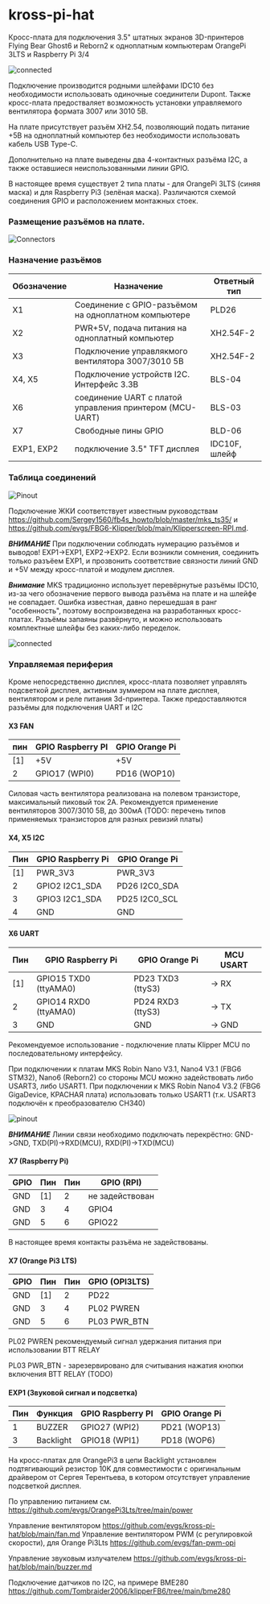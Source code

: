 # kross-pi-hat

Кросс-плата для подключения 3.5" штатных экранов 3D-принтеров Flying Bear Ghost6 и Reborn2 к одноплатным компьютерам OrangePi 3LTS и Raspberry Pi 3/4

![connected](images/hats.jpg)

Подключение производится родными шлейфами IDC10 без необходимости использовать одиночные соединители Dupont. Также кросс-плата предостваляет возможность установки управляемого вентилятора формата 3007 или 3010 5В.

На плате присутствует разъём XH2.54, позволяющий подать питание +5В на одноплатный компьютер без необходимости использовать кабель USB Type-C.

Дополнительно на плате выведены два 4-контактных разъёма I2C, а также оставшиеся неиспользованными линии GPIO.

В настоящее время существует 2 типа платы - для OrangePi 3LTS (синяя маска) и для Raspberry Pi3 (зелёная маска). Различаются схемой соединения GPIO и расположением монтажных стоек.

### Размещение разъёмов на плате.
![Connectors](images/kross-xpi-v1.png)

### Назначение разъёмов

| Обозначение | Назначение                                      | Ответный тип |
|----|----------------------------------------------------------|-------|
| X1 | Соединение с GPIO-разъёмом на одноплатном компьютере     | PLD26 |
| X2 | PWR+5V, подача питания на одноплатный компьютер          | XH2.54F-2 |
| X3 | Подключение управлякмого вентилятора 3007/3010 5В        | XH2.54F-2 |
| X4, X5 | Подключение устройств I2C. Интерфейс 3.3В            | BLS-04 |
| X6 | соединение UART с платой управления принтером (MCU-UART) | BLS-03 |
| X7 | Свободные пины GPIO                                      | BLD-06 |
| EXP1, EXP2 | подключение 3.5" TFT дисплея                     | IDC10F, шлейф |

### Таблица соединений

![Pinout](images/pinout_v1.png)



Подключение ЖКИ соответствует известным руководствам https://github.com/Sergey1560/fb4s_howto/blob/master/mks_ts35/ и https://github.com/evgs/FBG6-Klipper/blob/main/Klipperscreen-RPI.md.

***ВНИМАНИЕ*** При подключении соблюдать нумерацию разъёмов и выводов! EXP1->EXP1, EXP2->EXP2. 
Если возникли сомнения, соединить только разъёем EXP1, и прозвонить соответствие связности линий GND и +5V между кросс-платой и модулем дисплея.

***Внимание*** MKS традиционно использует перевёрнутые разъёмы IDC10, из-за чего обозначение первого вывода разъёма на плате и на шлейфе не совпадает.
Ошибка известная, давно перешедшая в ранг "особенность", поэтому воспроизведена на разработанных кросс-платах.
Разъёмы запаяны развёрнуто, и можно использовать комплектные шлейфы без каких-либо переделок.

![connected](images/hat-connected.jpg)

### Управляемая периферия

Кроме непосредственно дисплея, кросс-плата позволяет управлять подсветкой дисплея, активным зуммером на плате дисплея, вентилятором и реле питания 3d-принтера.
Также предоставляются разъёмы для подключения UART и I2C

#### X3 FAN
| пин  |GPIO Raspberry PI|GPIO Orange Pi|
|------|-----------------|--------------|
| \[1\]| +5V             | +5V          |
|  2   |GPIO17 (WPI0)    |PD16 (WOP10)  |

Силовая часть вентилятора реализована на полевом транзисторе, максимальный пиковый ток 2А. Рекомендуется применение вентиляторов 3007/3010 5В, до 300мА
(TODO: перечень типов применяемых транзисторов для разных ревизий платы)


#### X4, X5 I2C
| Пин | GPIO Raspberry Pi | GPIO Orange Pi |
|-----|-------------------|----------------|
|  \[1\]  | PWR_3V3           | PWR_3V3        |
|  2  | GPIO2 I2C1_SDA    | PD26 I2C0_SDA  |
|  3  | GPIO3 I2C1_SDA    | PD25 I2C0_SCL  |
|  4  | GND               | GND            |

#### X6 UART
| Пин     | GPIO Raspberry Pi     | GPIO Orange Pi    | MCU USART |
|---------|-----------------------|-------------------| ----------|
|  \[1\]  | GPIO15 TXD0 (ttyAMA0) | PD23 TXD3 (ttyS3) | -> RX     |
|  2      | GPIO14 RXD0 (ttyAMA0) | PD24 RXD3 (ttyS3) | -> TX     |
|  3      | GND                   | GND               | -> GND    |

Рекомендуемое использование - подключение платы Klipper MCU по последовательному интерфейсу.

При подключении к платам MKS Robin Nano V3.1, Nano4 V3.1 (FBG6 STM32), Nano6 (Reborn2) со стороны MCU можно задействовать либо USART3, 
либо USART1. При подключении к MKS Robin Nano4 V3.2 (FBG6 GigaDevice, КРАСНАЯ плата) использовать только USART1 (т.к. USART3 подключён к преобразователю CH340) 

![pinout](images/N3-pinout.png)

***ВНИМАНИЕ*** Линии связи необходимо подключать перекрёстно: GND->GND, TXD(PI)->RXD(MCU), RXD(PI)->TXD(MCU) 

#### X7 (Raspberry Pi)
| GPIO | Пин   | Пин | GPIO (RPI)   |
|------|-------|-----|--------------|
| GND  | \[1\] |  2  | не задействован |
| GND  |  3    |  4  | GPIO4   |
| GND  |  5    |  6  | GPIO22  |

В настоящее время контакты разъёма не задействованы.


#### X7 (Orange Pi3 LTS)
| GPIO | Пин   | Пин | GPIO (OPI3LTS) |
|------|-------|-----|--------------|
| GND  | \[1\] |  2  | PD22         |
| GND  |  3    |  4  | PL02 PWREN   |
| GND  |  5    |  6  | PL03 PWR_BTN |

PL02 PWREN рекомендуемый сигнал удержания питания при использовании BTT RELAY

PL03 PWR_BTN - зарезервировано для считывания нажатия кнопки включения BTT RELAY (TODO)

#### EXP1 (Звуковой сигнал и подсветка)

| Пин |Функция  |GPIO Raspberry PI|GPIO Orange Pi|
|-----|---------|-----------------|--------------|
|  1  |BUZZER   |GPIO27 (WPI2)    |PD21 (WOP13)  |
|  3  |Backlight|GPIO18 (WPI1)    |PD18 (WOP6)   |

На кросс-платах для OrangePi3 в цепи Backlight установлен подтягивающий резистор 10K для совместимости с оригинальным драйвером от Сергея Терентьева, в котором отсутствует управление подсветкой дисплея.

По управлению питанием см. https://github.com/evgs/OrangePi3Lts/tree/main/power

Управление вентилятором https://github.com/evgs/kross-pi-hat/blob/main/fan.md
Управление вентилятором PWM (с регулировкой скорости), для Orange Pi3Lts  https://github.com/evgs/fan-pwm-opi

Управление звуковым излучателем https://github.com/evgs/kross-pi-hat/blob/main/buzzer.md

Подключение датчиков по I2C, на примере BME280 https://github.com/Tombraider2006/klipperFB6/tree/main/bme280
